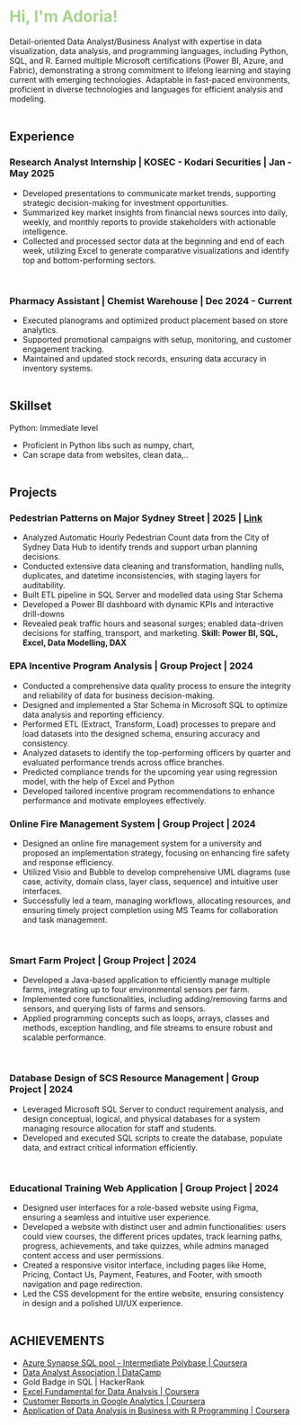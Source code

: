 <link rel="stylesheet" type="text/css" href="assets/style.css"/>


# <span style="color:#A8D38D;">Hi, I'm Adoria!</span>
Detail-oriented Data Analyst/Business Analyst with expertise in data visualization, data analysis, and programming languages, including Python, SQL, and R. Earned multiple Microsoft certifications (Power BI, Azure, and Fabric), demonstrating a strong commitment to lifelong learning and staying current with emerging technologies. Adaptable in fast-paced environments, proficient in diverse technologies and languages for efficient analysis and modeling.
<br/><br/>

## Experience
### Research Analyst Internship | KOSEC - Kodari Securities | Jan - May 2025
- Developed presentations to communicate market trends, supporting strategic decision-making for investment opportunities.
- Summarized key market insights from financial news sources into daily, weekly, and monthly reports to provide stakeholders with actionable intelligence.
- Collected and processed sector data at the beginning and end of each week, utilizing Excel to generate comparative visualizations and identify top and bottom-performing sectors.
<br/>

###  Pharmacy Assistant | Chemist Warehouse | Dec 2024 - Current
- Executed planograms and optimized product placement based on store analytics.
- Supported promotional campaigns with setup, monitoring, and customer engagement tracking.
- Maintained and updated stock records, ensuring data accuracy in inventory systems.
<br/><br/>

## Skillset
Python: Immediate level
- Proficient in Python libs such as numpy, chart,
- Can scrape data from websites, clean data,..
<br/><br/>

## Projects
### Pedestrian Patterns on Major Sydney Street | 2025 | <a href="https://github.com/NgocDuong17/Pedestrian-Patterns-on-Major-Sydney-Streets/blob/main/README.md" target="_blank"> Link </a>
- Analyzed Automatic Hourly Pedestrian Count data from the City of Sydney Data Hub to identify trends and support urban planning decisions.
- Conducted extensive data cleaning and transformation, handling nulls, duplicates, and datetime inconsistencies, with staging layers for auditability.
- Built ETL pipeline in SQL Server and modelled data using Star Schema
- Developed a Power BI dashboard with dynamic KPIs and interactive drill-downs
- Revealed peak traffic hours and seasonal surges; enabled data-driven decisions for staffing, transport, and marketing.
<b>Skill: Power BI, SQL, Excel, Data Modelling, DAX</b>

### EPA Incentive Program Analysis | Group Project | 2024
- Conducted a comprehensive data quality process to ensure the integrity and reliability of data for business decision-making.
- Designed and implemented a Star Schema in Microsoft SQL to optimize data analysis and reporting efficiency.
- Performed ETL (Extract, Transform, Load) processes to prepare and load datasets into the designed schema, ensuring accuracy and consistency.
- Analyzed datasets to identify the top-performing officers by quarter and evaluated performance trends across office branches.
- Predicted compliance trends for the upcoming year using regression model, with the help of Excel and Python
- Developed tailored incentive program recommendations to enhance performance and motivate employees effectively.
  <br/>
  
### Online Fire Management System | Group Project | 2024
- Designed an online fire management system for a university and proposed an implementation strategy, focusing on enhancing fire safety and response efficiency.
- Utilized Visio and Bubble to develop comprehensive UML diagrams (use case, activity, domain class, layer class, sequence) and intuitive user interfaces.
- Successfully led a team, managing workflows, allocating resources, and ensuring timely project completion using MS Teams for collaboration and task management.
<br/>

### Smart Farm Project | Group Project | 2024
- Developed a Java-based application to efficiently manage multiple farms, integrating up to four environmental sensors per farm.
- Implemented core functionalities, including adding/removing farms and sensors, and querying lists of farms and sensors.
- Applied programming concepts such as loops, arrays, classes and methods, exception handling, and file streams to ensure robust and scalable performance.
<br/>

### Database Design of SCS Resource Management | Group Project | 2024
- Leveraged Microsoft SQL Server to conduct requirement analysis, and design conceptual, logical, and physical databases for a system managing resource allocation for staff and students.
- Developed and executed SQL scripts to create the database, populate data, and extract critical information efficiently.
<br/>

### Educational Training Web Application | Group Project | 2024
- Designed user interfaces for a role-based website using Figma, ensuring a seamless and intuitive user experience.
- Developed a website with distinct user and admin functionalities: users could view courses, the different prices updates, track learning paths, progress, achievements, and take quizzes, while admins managed content access and user permissions.
- Created a responsive visitor interface, including pages like Home, Pricing, Contact Us, Payment, Features, and Footer, with smooth navigation and page redirection.
- Led the CSS development for the entire website, ensuring consistency in design and a polished UI/UX experience.
<br/><br/>

## ACHIEVEMENTS
<ul>
  <li>
    <a href="https://www.coursera.org/account/accomplishments/certificate/76B3PC2ETKUB" target="_blank">
      Azure Synapse SQL pool - Intermediate Polybase | Coursera
    </a>
  </li>
  <li>
    <a href="https://www.datacamp.com/certificate/DAA0013458642611" target="_blank">
      Data Analyst Association | DataCamp
    </a>
  </li>
  <li>
    Gold Badge in SQL | HackerRank
  </li>
  <li>
    <a href="https://www.coursera.org/account/accomplishments/certificate/3FXVQNQWV9WZ" target="_blank">
      Excel Fundamental for Data Analysis | Coursera
    </a>
  </li>
  <li>
    <a href="https://www.coursera.org/account/accomplishments/certificate/HFXQT6LKKFNE" target="_blank">
      Customer Reports in Google Analytics | Coursera
    </a>
  </li>
  <li>
    <a href="https://www.coursera.org/account/accomplishments/certificate/4QHB3LB8WCT6" target="_blank">
      Application of Data Analysis in Business with R Programming | Coursera
    </a>
  </li>
</ul>
